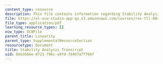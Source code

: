 ```yaml
---
content_type: resource
description: This file contains information regarding Stability Analysis.
file: https://ol-ocw-studio-app-qa.s3.amazonaws.com/courses/res-tll-004-stem-concept-videos-fall-2013/8eb3566e8721796ca9fd78487a7f76bf_MITRES_TLL-004F13_StabAnal.pdf
file_type: application/pdf
learning_resource_types: []
ocw_type: OCWFile
parent_title: Linearity
parent_type: SupplementalResourceSection
resourcetype: Document
title: Stability Analysis Transcript
uid: 8eb3566e-8721-796c-a9fd-78487a7f76bf
---
```

